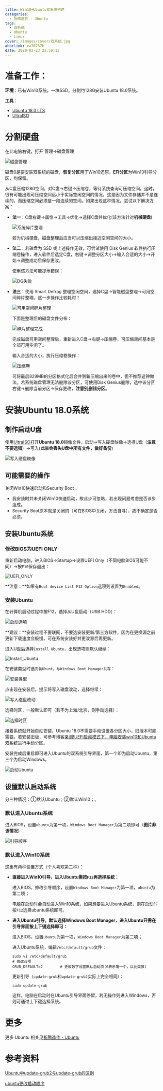 ```yaml
---
title: Win10+Ubuntu双系统搭建
categories:
  - 折腾造作 - Ubuntu
tags:
  - 双系统
  - Ubuntu
  - Linux
cover: /images/cover/双系统.jpg
abbrlink: ea70757b
date: 2020-02-23 22:50:13
---
```



# 准备工作：

**环境**：已有Win10系统，一块SSD，分割约128G安装Ubuntu 18.0系统。

**工具**：

- [Ubuntu 18.0 LTS ](https://www.ubuntu.com/download/desktop)
- [UltraISO](https://cn.ultraiso.net/xiazai.html) 

# 分割硬盘

在此电脑右键，打开 管理->磁盘管理

![磁盘管理](/images/Win10-Ubuntu双系统搭建/磁盘管理.png)

磁盘0是要安装双系统的磁盘，**恢复分区**用于Win10还原，**EFI分区**为Win10引导分区，均保留。

从C盘压缩128G空间，对C盘->右键->压缩卷，等待系统查询可压缩空间。这时，很有可能出现可压缩空间远小于实际空闲空间的情况，这是因为文件存储并不是连续的，而压缩空间必须是一段连续的空间。如果出现这种情况，尝试以下解决方案：

- **法一**：C盘右键->属性->工具->优化->选择C盘并优化(该方法针对**机械硬盘**)

  ![系统碎片整理](/images/Win10-Ubuntu双系统搭建/系统碎片整理.png)
  
  若为机械硬盘，磁盘整理后应当可以压缩出接近空闲空间的大小。

- **法二**：若磁盘为 SSD 或上述操作无效，可尝试使用 Disk Genius 软件执行压缩卷操作，进入软件后选定C盘，右键->调整分区大小->输入合适的大小->开始->调整成功后保存更改。

  使用该方法可能提示错误：

  ![DG失败](/images/Win10-Ubuntu双系统搭建/DG失败.png)

- **法三**：使用 Smart Defrag 整理空闲空间，选择C盘->智能磁盘整理->可用空间碎片整理。这一步操作比较耗时！

  ![可用空间碎片整理](/images/Win10-Ubuntu双系统搭建/可用空间碎片整理.png)

  下面是整理后的磁盘文件分布：

  ![碎片整理完成](/images/Win10-Ubuntu双系统搭建/碎片整理完成.png)

  完成磁盘可用空间整理后，重新进入C盘->右键->压缩卷，可压缩空间基本是全部可用空间了。

  输入合适的大小，执行压缩卷操作：

  ![压缩卷](/images/Win10-Ubuntu双系统搭建/压缩卷.png)

  可将最后829MB的分区格式化后合并到新压缩出来的卷中，但不推荐这钟做法。若系统磁盘管理无法删除该分区，可使用Disk Genius删除，选中该分区右键->删除当前分区->保存更改，**注意别删错分区**。

# 安装Ubuntu 18.0系统

## 制作启动U盘

使用[UltraISO](https://cn.ultraiso.net/xiazai.html)打开**Ubuntu 18.0**镜像文件，启动->写入硬盘映像->选择U盘（**注意不要选错**）->写入(**此举会丢失U盘中所有文件，做好备份**)

![写入硬盘映像](/images/Win10-Ubuntu双系统搭建/写入硬盘映像.png)

## 可能需要的操作

关闭Win10快速启动和Security Boot：

- 我安装时并未关闭Win10快速启动，故此步可忽略，若出现问题考虑是否该步造成。
- Security Boot原本就是关闭的（可在BIOS中关闭，方法自寻），故不确定是否必须。

## 安装Ubuntu系统

### 修改BIOS为UEFI ONLY

重新启动电脑，进入BIOS->Startup->设置UEFI Only（不同电脑BIOS可能不同）->按`F10`保存退出：

![UEFI_ONLY](/images/Win10-Ubuntu双系统搭建/UEFI_ONLY.jpg)

**注意：**如果有`Boot device List F12 Option`选项则设置为`Enabled`。

### 安装Ubuntu

在计算机启动过程中按F12，选择从U盘启动（USB HDD）：

![启动选项](/images/Win10-Ubuntu双系统搭建/启动选项.jpg)

**建议：**安装过程不要联网，不要选安装更新/第三方软件，因为在更换源之前更新下载速度会极慢，可在系统安装好并更改源后再更新。

进入U盘后选择`Install Ubuntu`，出现选项则默认继续：

![Install_Ubuntu](/images/Win10-Ubuntu双系统搭建/Install_Ubuntu.jpg)

在安装类型时选`安装Ubunt，与Windows Boot Manager共存`：

![安装类型](/images/Win10-Ubuntu双系统搭建/安装类型.jpg)

点击现在安装后，提示将写入磁盘改动，选择继续：

![写入磁盘改动](/images/Win10-Ubuntu双系统搭建/写入磁盘改动.jpg)

选择时区，一般默认即可（若不为上海/北京，则手动选择）：

![选择时区](/images/Win10-Ubuntu双系统搭建/选择时区.jpg)

接着系统就开始自动安装，Ubuntu 18.0不需要手动设置各分区大小，旧版本可能需要。若安装旧版，可参考博客[亲测!UEFI启动模式下，电脑安装win10和Ubuntu双系统](https://blog.csdn.net/jky95624/article/details/78785755/)进行手动分区。

安装完成后重启即可进入Ubuntu的双系统引导界面，第一个即为启动Ubuntu，第三个为启动Windows。

![启动Ubuntu](/images/Win10-Ubuntu双系统搭建/启动Ubuntu.jpg)

## 设置默认启动系统

分三种情况：①默认Ubuntu；②默认Win10；。

### 默认进入Ubuntu系统

进入BIOS，设置`ubuntu`为第一项，`Windows Boot Manager`为第二项即可（**图片非该情况**）：

![引导顺序](/images/Win10-Ubuntu双系统搭建/引导顺序.jpg)

### 默认进入Win10系统

这里有两种设置方式（个人喜欢第二种）：

- **直接进入Win10引导，进入Ubuntu需按`F12`再选择系统：**

  进入BIOS，修改引导顺序，设置`Windows Boot Manager`为第一项，`ubuntu`为第二项；

  电脑在启动时会自动进入Win10系统，如果想要进入Ubuntu系统，则在启动时按`F12`选择ubuntu系统即可。

- **进入Ubuntu引导，默认选择Windows Boot Manager，进入Ubuntu只需在引导界面按上下键选择即可：**

  进入BIOS，设置`ubuntu`为第一项，`Windows Boot Manager`为第二项；

  进入Ubuntu系统，编辑`/etc/default/grub`文件：

  ```shell
  sudo vi /etc/default/grub
  # 修改该项
  GRUB_DEFAULT=2		# 更改数字设置默认启动项(0表示第一个，以此类推)
  ```

  更新引导（`update-grub`和`update-grub2`实际上完全相同）：

  ```shell
  sudo update-grub
  ```

  这样，电脑在启动时在Ubuntu引导界面停留，若无操作则进入Windows，否则可通过上下键选择系统。

# 更多

更多 Ubuntu 相关见[折腾造作 - Ubuntu](/categories/折腾造作-Ubuntu/)

# 参考资料

[Ubuntu中update-grub2与update-grub的区别](https://www.cnblogs.com/EasonJim/p/7471650.html)

[ubuntu更改启动顺序](https://www.cnblogs.com/hb91/p/5809710.html)
 

